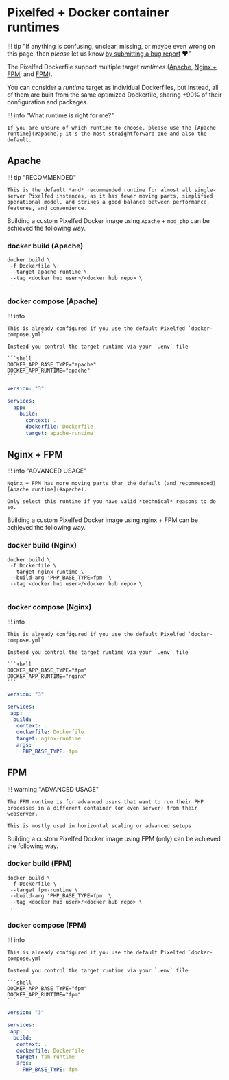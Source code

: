 # Pixelfed + Docker container runtimes

!!! tip "If anything is confusing, unclear, missing, or maybe even wrong on this page, then *please* let us know [by submitting a bug report](https://github.com/pixelfed/pixelfed/issues/new) :heart:"

The Pixelfed Dockerfile support multiple target *runtimes* ([Apache](#apache), [Nginx + FPM](#nginx-fpm), and [FPM](#fpm)).

You can consider a *runtime* target as individual Dockerfiles, but instead, all of them are built from the same optimized Dockerfile, sharing +90% of their configuration and packages.

!!! info "What runtime is right for me?"

    If you are unsure of which runtime to choose, please use the [Apache runtime](#apache); it's the most straightforward one and also the default.

## Apache  <Badge type="tip" text="Recommended" />

!!! tip "RECOMMENDED"

    This is the default *and* recommended runtime for almost all single-server Pixelfed instances, as it has fewer moving parts, simplified operational model, and strikes a good balance between performance, features, and convenience.

Building a custom Pixelfed Docker image using `Apache` + `mod_php` can be achieved the following way.

### docker build (Apache)

```shell
docker build \
 -f Dockerfile \
 --target apache-runtime \
 --tag <docker hub user>/<docker hub repo> \
 .
```

### docker compose (Apache)

!!! info

    This is already configured if you use the default Pixelfed `docker-compose.yml`

    Instead you control the target runtime via your `.env` file

    ```shell
    DOCKER_APP_BASE_TYPE="apache"
    DOCKER_APP_RUNTIME="apache"
    ```

```yaml
version: "3"

services:
  app:
    build:
      context: .
      dockerfile: Dockerfile
      target: apache-runtime
```

## Nginx + FPM <Badge type="warning" text="Advanced" />

!!! info "ADVANCED USAGE"

    Nginx + FPM has more moving parts than the default (and recommended) [Apache runtime](#apache).

    Only select this runtime if you have valid *technical* reasons to do so.

Building a custom Pixelfed Docker image using nginx + FPM can be achieved the following way.

### docker build (Nginx)

```shell
docker build \
 -f Dockerfile \
 --target nginx-runtime \
 --build-arg 'PHP_BASE_TYPE=fpm' \
 --tag <docker hub user>/<docker hub repo> \
 .
```

### docker compose (Nginx)

!!! info

    This is already configured if you use the default Pixelfed `docker-compose.yml`

    Instead you control the target runtime via your `.env` file

    ```shell
    DOCKER_APP_BASE_TYPE="fpm"
    DOCKER_APP_RUNTIME="nginx"
    ```

```yaml
version: "3"

services:
 app:
  build:
   context: .
   dockerfile: Dockerfile
   target: nginx-runtime
   args:
     PHP_BASE_TYPE: fpm
```

## FPM <Badge type="warning" text="Advanced" />

!!! warning "ADVANCED USAGE"

    The FPM runtime is for advanced users that want to run their PHP processes in a different container (or even server) from their webserver.

    This is mostly used in horizontal scaling or advanced setups

Building a custom Pixelfed Docker image using FPM (only) can be achieved the following way.

### docker build (FPM)

```shell
docker build \
 -f Dockerfile \
 --target fpm-runtime \
 --build-arg 'PHP_BASE_TYPE=fpm' \
 --tag <docker hub user>/<docker hub repo> \
 .
```

### docker compose (FPM)

!!! info

    This is already configured if you use the default Pixelfed `docker-compose.yml`

    Instead you control the target runtime via your `.env` file

    ```shell
    DOCKER_APP_BASE_TYPE="fpm"
    DOCKER_APP_RUNTIME="fpm"
    ```

```yaml
version: "3"

services:
 app:
  build:
   context: .
   dockerfile: Dockerfile
   target: fpm-runtime
   args:
     PHP_BASE_TYPE: fpm
```
